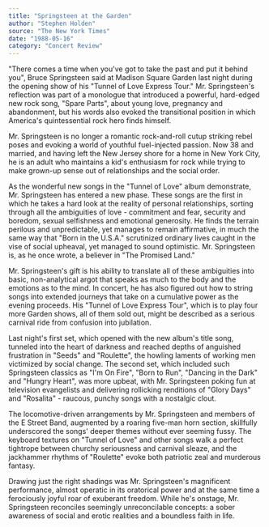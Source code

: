 ```yaml
---
title: "Springsteen at the Garden"
author: "Stephen Holden"
source: "The New York Times"
date: "1988-05-16"
category: "Concert Review"
---
```


"There comes a time when you've got to take the past and put it behind you", Bruce Springsteen said at Madison Square Garden last night during the opening show of his "Tunnel of Love Express Tour." Mr. Springsteen's reflection was part of a monologue that introduced a powerful, hard-edged new rock song, "Spare Parts", about young love, pregnancy and abandonment, but his words also evoked the transitional position in which America's quintessential rock hero finds himself.

Mr. Springsteen is no longer a romantic rock-and-roll cutup striking rebel poses and evoking a world of youthful fuel-injected passion. Now 38 and married, and having left the New Jersey shore for a home in New York City, he is an adult who maintains a kid's enthusiasm for rock while trying to make grown-up sense out of relationships and the social order.

As the wonderful new songs in the "Tunnel of Love" album demonstrate, Mr. Springsteen has entered a new phase. These songs are the first in which he takes a hard look at the reality of personal relationships, sorting through all the ambiguities of love - commitment and fear, security and boredom, sexual selfishness and emotional generosity. He finds the terrain perilous and unpredictable, yet manages to remain affirmative, in much the same way that "Born in the U.S.A." scrutinized ordinary lives caught in the vise of social upheaval, yet managed to sound optimistic. Mr. Springsteen is, as he once wrote, a believer in "The Promised Land."

Mr. Springsteen's gift is his ability to translate all of these ambiguities into basic, non-analytical argot that speaks as much to the body and the emotions as to the mind. In concert, he has also figured out how to string songs into extended journeys that take on a cumulative power as the evening proceeds. His "Tunnel of Love Express Tour", which is to play four more Garden shows, all of them sold out, might be described as a serious carnival ride from confusion into jubilation.

Last night's first set, which opened with the new album's title song, tunneled into the heart of darkness and reached depths of anguished frustration in "Seeds" and "Roulette", the howling laments of working men victimized by social change. The second set, which included such Springsteen classics as "I'm On Fire", "Born to Run", "Dancing in the Dark" and "Hungry Heart", was more upbeat, with Mr. Springsteen poking fun at television evangelists and delivering rollicking renditions of "Glory Days" and "Rosalita" - raucous, punchy songs with a nostalgic clout.

The locomotive-driven arrangements by Mr. Springsteen and members of the E Street Band, augmented by a roaring five-man horn section, skillfully underscored the songs' deeper themes without ever seeming fussy. The keyboard textures on "Tunnel of Love" and other songs walk a perfect tightrope between churchy seriousness and carnival sleaze, and the jackhammer rhythms of "Roulette" evoke both patriotic zeal and murderous fantasy.

Drawing just the right shadings was Mr. Springsteen's magnificent performance, almost operatic in its oratorical power and at the same time a ferociously joyful roar of exuberant freedom. While he's onstage, Mr. Springsteen reconciles seemingly unreconcilable concepts: a sober awareness of social and erotic realities and a boundless faith in life.
